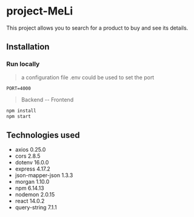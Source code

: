 # project-MeLi

This project allows you to search for a product to buy and see its details.

## Installation

### Run locally
>a configuration file .env could be used to set the port
```
PORT=4000
```
>Backend -- Frontend
```bash
npm install
npm start
```
## Technologies used
- axios 0.25.0
- cors 2.8.5
- dotenv 16.0.0
- express 4.17.2
- json-mapper-json 1.3.3
- morgan 1.10.0
- npm 6.14.13
- nodemon 2.0.15
- react 14.0.2
- query-string 7.1.1
